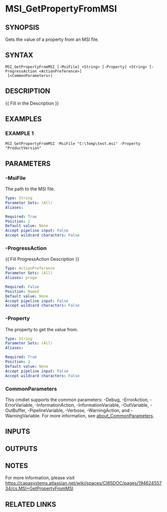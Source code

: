 # MSI_GetPropertyFromMSI

## SYNOPSIS
Gets the value of a property from an MSI file.

## SYNTAX

```
MSI_GetPropertyFromMSI [-MsiFile] <String> [-Property] <String> [-ProgressAction <ActionPreference>]
 [<CommonParameters>]
```

## DESCRIPTION
{{ Fill in the Description }}

## EXAMPLES

### EXAMPLE 1
```
MSI_GetPropertyFromMSI -MsiFile "C:\Temp\test.msi" -Property "ProductVersion"
```

## PARAMETERS

### -MsiFile
The path to the MSI file.

```yaml
Type: String
Parameter Sets: (All)
Aliases:

Required: True
Position: 1
Default value: None
Accept pipeline input: False
Accept wildcard characters: False
```

### -ProgressAction
{{ Fill ProgressAction Description }}

```yaml
Type: ActionPreference
Parameter Sets: (All)
Aliases: proga

Required: False
Position: Named
Default value: None
Accept pipeline input: False
Accept wildcard characters: False
```

### -Property
The property to get the value from.

```yaml
Type: String
Parameter Sets: (All)
Aliases:

Required: True
Position: 2
Default value: None
Accept pipeline input: False
Accept wildcard characters: False
```

### CommonParameters
This cmdlet supports the common parameters: -Debug, -ErrorAction, -ErrorVariable, -InformationAction, -InformationVariable, -OutVariable, -OutBuffer, -PipelineVariable, -Verbose, -WarningAction, and -WarningVariable. For more information, see [about_CommonParameters](http://go.microsoft.com/fwlink/?LinkID=113216).

## INPUTS

## OUTPUTS

## NOTES
For more information, please visit https://capasystems.atlassian.net/wiki/spaces/CI65DOC/pages/19462455734/cs.MSI+GetPropertyFromMSI

## RELATED LINKS
